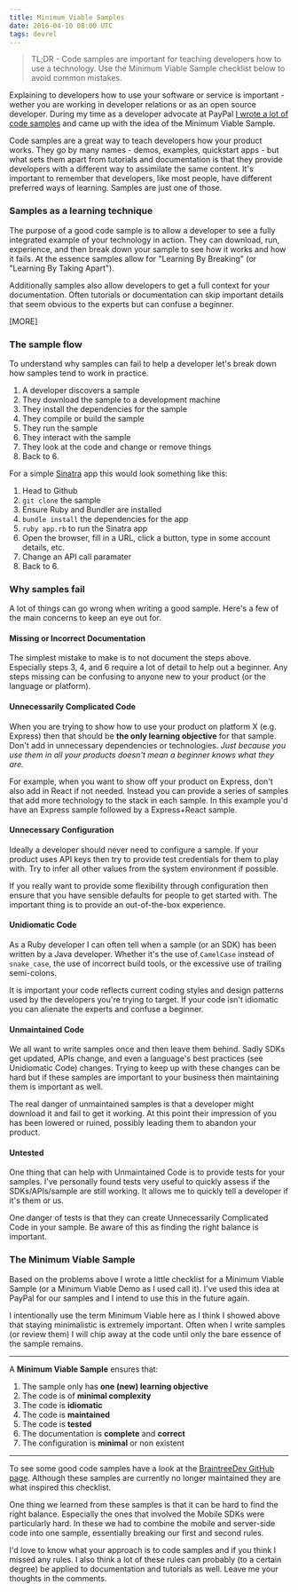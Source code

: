 ```yaml
---
title: Minimum Viable Samples
date: 2016-04-10 08:00 UTC
tags: devrel
---
```


> TL;DR - Code samples are important for teaching developers how to use a technology. Use the Minimum Viable Sample checklist below to avoid common mistakes.

Explaining to developers how to use your software or service is important - wether you are working in developer relations or as an open source developer. During my time as a developer advocate at PayPal [I wrote a lot of code samples](https://github.com/braintreedev?utf8=%E2%9C%93&query=sample) and came up with the idea of the Minimum Viable Sample.

Code samples are a great way to teach developers how your product works. They go by many names - demos, examples, quickstart apps - but what sets them apart from tutorials and documentation is that they provide developers with a different way to assimilate the same content. It's important to remember that developers, like most people, have different preferred ways of learning. Samples are just one of those.

### Samples as a learning technique

The purpose of a good code sample is to allow a developer to see a fully integrated example of your technology in action. They can download, run, experience, and then break down your sample to see how it works and how it fails. At the essence samples allow for "Learning By Breaking" (or "Learning By Taking Apart").

Additionally samples also allow developers to get a full context for  your documentation. Often tutorials or documentation can skip important details that seem obvious to the experts but can confuse a beginner.

[MORE]

### The sample flow

To understand why samples can fail to help a developer let's break down how samples tend to work in practice.

1. A developer discovers a sample
2. They download the sample to a development machine
3. They install the dependencies for the sample
4. They compile or build the sample
5. They run the sample
6. They interact with the sample
7. They look at the code and change or remove things
8. Back to 6.

For a simple [Sinatra](http://www.sinatrarb.com/) app this would look something like this:

1. Head to Github
2. `git clone` the sample
3. Ensure Ruby and Bundler are installed
4. `bundle install` the dependencies for the app
5. `ruby app.rb` to run the Sinatra app
6. Open the browser, fill in a URL, click a button, type in some account details, etc.
7. Change an API call paramater
8. Back to 6.

### Why samples fail

A lot of things can go wrong when writing a good sample. Here's a few of the main concerns to keep an eye out for.

#### Missing or Incorrect Documentation

The simplest mistake to make is to not document the steps above. Especially steps 3, 4, and 6 require a lot of detail to help out a beginner. Any steps missing can be confusing to anyone new to your product (or the language or platform).

#### Unnecessarily Complicated Code

When you are trying to show how to use your product on platform X (e.g. Express) then that should be __the only learning objective__ for that sample. Don't add in unnecessary dependencies or technologies. _Just because you use them in all your products doesn't mean a beginner knows what they are._

For example, when you want to show off your product on Express, don't also add in React if not needed. Instead you can provide a series of samples that add more technology to the stack in each sample. In this example you'd have an Express sample followed by a Express+React sample.

#### Unnecessary Configuration

Ideally a developer should never need to configure a sample. If your product uses API keys then try to provide test credentials for them to play with. Try to infer all other values from the system environment if possible.

If you really want to provide some flexibility through configuration then ensure that you have sensible defaults for people to get started with. The important thing is to provide an out-of-the-box experience.

#### Unidiomatic Code

As a Ruby developer I can often tell when a sample (or an SDK) has been written by a Java developer. Whether it's the use of `CamelCase` instead of `snake_case`, the use of incorrect build tools, or the excessive use of trailing semi-colons.

It is important your code reflects current coding styles and design patterns used by the developers you're trying to target. If your code isn't idiomatic you can alienate the experts and confuse a beginner.

#### Unmaintained Code

We all want to write samples once and then leave them behind. Sadly SDKs get updated, APIs change, and even a language's best practices (see Unidiomatic Code) changes. Trying to keep up with these changes can be hard but if these samples are important to your business then maintaining them is important as well.

The real danger of unmaintained samples is that a developer might download it and fail to get it working. At this point their impression of you has been lowered or ruined, possibly leading them to abandon your product.

#### Untested

One thing that can help with Unmaintained Code is to provide tests for your samples. I've personally found tests very useful to quickly assess if the SDKs/APIs/sample are still working. It allows me to quickly tell a developer if it's them or us.

One danger of tests is that they can create Unnecessarily Complicated Code in your sample. Be aware of this as finding the right balance is important.

### The Minimum Viable Sample

Based on the problems above I wrote a little checklist for a Minimum Viable Sample (or a Minimum Viable Demo as I used call it). I've used this idea at PayPal for our samples and I intend to use this in the future again.

I intentionally use the term Minimum Viable here as I think I showed above that staying minimalistic is extremely important. Often when I write samples (or review them) I will chip away at the code until only the bare essence of the sample remains.

---

A __Minimum Viable Sample__ ensures that:

1. The sample only has __one (new) learning objective__
1. The code is of __minimal complexity__
1. The code is __idiomatic__
1. The code is __maintained__
1. The code is __tested__
1. The documentation is __complete__ and __correct__
1. The configuration is __minimal__ or non existent


---

To see some good code samples have a look at the [BraintreeDev GitHub page](https://github.com/braintreedev?utf8=%E2%9C%93&query=sample). Although these samples are currently no longer maintained they are what inspired this checklist.

One thing we learned from these samples is that it can be hard to find the right balance. Especially the ones that involved the Mobile SDKs were particularly hard. In these we had to combine the mobile and server-side code into one sample, essentially breaking our first and second rules.

I'd love to know what your approach is to code samples and if you think I missed any rules. I also think a lot of these rules can probably (to a certain degree) be applied to documentation and tutorials as well. Leave me your thoughts in the comments.
